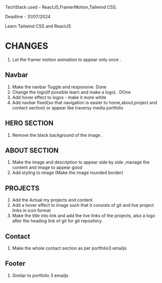TechStack used - ReactJS,FramerMotion,Tailwind CSS.

Deadline -  31/07/2024

Learn Tailwind CSS and ReactJS
# CHANGES

1. Let the framer motion animation to appear only once .

## Navbar

1. Make the navbar Toggle and responsive. Done
2. Change the logo(If possible learn and make a logo) . DOne
3. Add hover effect to logos - make it more white 
4. Add navbar fixed(so that navigation is easier to home,about,project and contact section) or appear like traversy media portfolio

## HERO SECTION

1. Remove the black background of the image .


## ABOUT SECTION

1. Make the image and description to appear side by side ,manage the content and image to appear good
2. Add styling to image (Make the image rounded border)

## PROJECTS

1. Add the Actual my projects and content.
2. Add a hover effect to image such that it consists of git and live project links in icon format
3. Make the title into link and add the live links of the projects, also a logo after the heading link of git for git repository.

## Contact

1. Make the whole contact section as per portfolio3 emailjs

## Footer 

1. Similar to portfolio 3 emailjs

